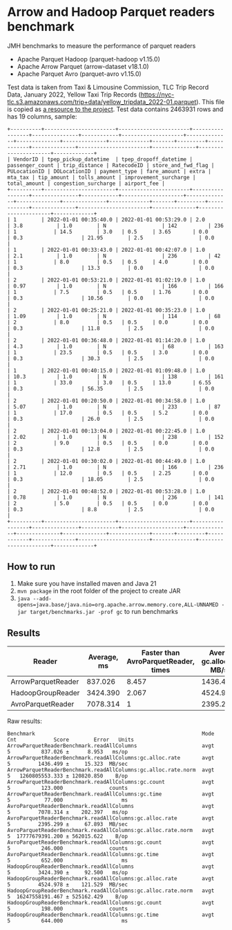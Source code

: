 Arrow and Hadoop Parquet readers benchmark
======

JMH benchmarks to measure the performance of parquet readers

- Apache Parquet Hadoop (parquet-hadoop v1.15.0)
- Apache Arrow Parquet  (arrow-dataset v18.1.0)
- Apache Parquet Avro   (parquet-avro v1.15.0)

Test data is taken from Taxi & Limousine Commission, TLC Trip Record Data, January 2022, Yellow Taxi Trip
Records (https://nyc-tlc.s3.amazonaws.com/trip+data/yellow_tripdata_2022-01.parquet). This file is copied
as [a resource to the project](src/main/resources/yellow_tripdata_2022-01.parquet). Test data contains 2463931 rows and
has 19 columns, sample:

```
+----------+-----------------------+-----------------------+-----------------+---------------+------------+--------------------+--------------+--------------+--------------+-------------+-------+---------+------------+--------------+-----------------------+--------------+----------------------+-------------+
| VendorID | tpep_pickup_datetime  | tpep_dropoff_datetime | passenger_count | trip_distance | RatecodeID | store_and_fwd_flag | PULocationID | DOLocationID | payment_type | fare_amount | extra | mta_tax | tip_amount | tolls_amount | improvement_surcharge | total_amount | congestion_surcharge | airport_fee |
+----------+-----------------------+-----------------------+-----------------+---------------+------------+--------------------+--------------+--------------+--------------+-------------+-------+---------+------------+--------------+-----------------------+--------------+----------------------+-------------+
| 1        | 2022-01-01 00:35:40.0 | 2022-01-01 00:53:29.0 | 2.0             | 3.8           | 1.0        | N                  | 142          | 236          | 1            | 14.5        | 3.0   | 0.5     | 3.65       | 0.0          | 0.3                   | 21.95        | 2.5                  | 0.0         |
| 1        | 2022-01-01 00:33:43.0 | 2022-01-01 00:42:07.0 | 1.0             | 2.1           | 1.0        | N                  | 236          | 42           | 1            | 8.0         | 0.5   | 0.5     | 4.0        | 0.0          | 0.3                   | 13.3         | 0.0                  | 0.0         |
| 2        | 2022-01-01 00:53:21.0 | 2022-01-01 01:02:19.0 | 1.0             | 0.97          | 1.0        | N                  | 166          | 166          | 1            | 7.5         | 0.5   | 0.5     | 1.76       | 0.0          | 0.3                   | 10.56        | 0.0                  | 0.0         |
| 2        | 2022-01-01 00:25:21.0 | 2022-01-01 00:35:23.0 | 1.0             | 1.09          | 1.0        | N                  | 114          | 68           | 2            | 8.0         | 0.5   | 0.5     | 0.0        | 0.0          | 0.3                   | 11.8         | 2.5                  | 0.0         |
| 2        | 2022-01-01 00:36:48.0 | 2022-01-01 01:14:20.0 | 1.0             | 4.3           | 1.0        | N                  | 68           | 163          | 1            | 23.5        | 0.5   | 0.5     | 3.0        | 0.0          | 0.3                   | 30.3         | 2.5                  | 0.0         |
| 1        | 2022-01-01 00:40:15.0 | 2022-01-01 01:09:48.0 | 1.0             | 10.3          | 1.0        | N                  | 138          | 161          | 1            | 33.0        | 3.0   | 0.5     | 13.0       | 6.55         | 0.3                   | 56.35        | 2.5                  | 0.0         |
| 2        | 2022-01-01 00:20:50.0 | 2022-01-01 00:34:58.0 | 1.0             | 5.07          | 1.0        | N                  | 233          | 87           | 1            | 17.0        | 0.5   | 0.5     | 5.2        | 0.0          | 0.3                   | 26.0         | 2.5                  | 0.0         |
| 2        | 2022-01-01 00:13:04.0 | 2022-01-01 00:22:45.0 | 1.0             | 2.02          | 1.0        | N                  | 238          | 152          | 2            | 9.0         | 0.5   | 0.5     | 0.0        | 0.0          | 0.3                   | 12.8         | 2.5                  | 0.0         |
| 2        | 2022-01-01 00:30:02.0 | 2022-01-01 00:44:49.0 | 1.0             | 2.71          | 1.0        | N                  | 166          | 236          | 1            | 12.0        | 0.5   | 0.5     | 2.25       | 0.0          | 0.3                   | 18.05        | 2.5                  | 0.0         |
| 2        | 2022-01-01 00:48:52.0 | 2022-01-01 00:53:28.0 | 1.0             | 0.78          | 1.0        | N                  | 236          | 141          | 2            | 5.0         | 0.5   | 0.5     | 0.0        | 0.0          | 0.3                   | 8.8          | 2.5                  | 0.0         |
+----------+-----------------------+-----------------------+-----------------+---------------+------------+--------------------+--------------+--------------+--------------+-------------+-------+---------+------------+--------------+-----------------------+--------------+----------------------+-------------+
```

## How to run

1. Make sure you have installed maven and Java 21
2. `mvn package` in the root folder of the project to create JAR
3. `java --add-opens=java.base/java.nio=org.apache.arrow.memory.core,ALL-UNNAMED -jar target/benchmarks.jar -prof gc` to
   run benchmarks

## Results

| Reader             | Average, ms | Faster than AvroParquetReader, times | Average gc.alloc.rate, MB/sec | gc.time , ms |
|--------------------|-------------|--------------------------------------|-------------------------------|--------------|
| ArrowParquetReader | 837.026     | 8.457                                | 1436.499                      | 77           |
| HadoopGroupReader  | 3424.390    | 2.067                                | 4524.978                      | 644          |
| AvroParquetReader  | 7078.314    | 1                                    | 2395.299                      | 652          |

Raw results:

```
Benchmark                                                      Mode  Cnt            Score        Error   Units
ArrowParquetReaderBenchmark.readAllColumns                     avgt    5          837.026 ±      8.953   ms/op
ArrowParquetReaderBenchmark.readAllColumns:gc.alloc.rate       avgt    5         1436.499 ±     15.323  MB/sec
ArrowParquetReaderBenchmark.readAllColumns:gc.alloc.rate.norm  avgt    5   1260805553.333 ± 120820.850    B/op
ArrowParquetReaderBenchmark.readAllColumns:gc.count            avgt    5          123.000               counts
ArrowParquetReaderBenchmark.readAllColumns:gc.time             avgt    5           77.000                   ms
AvroParquetReaderBenchmark.readAllColumns                      avgt    5         7078.314 ±    202.397   ms/op
AvroParquetReaderBenchmark.readAllColumns:gc.alloc.rate        avgt    5         2395.299 ±     67.893  MB/sec
AvroParquetReaderBenchmark.readAllColumns:gc.alloc.rate.norm   avgt    5  17777679391.200 ± 562015.622    B/op
AvroParquetReaderBenchmark.readAllColumns:gc.count             avgt    5          246.000               counts
AvroParquetReaderBenchmark.readAllColumns:gc.time              avgt    5          652.000                   ms
HadoopGroupReaderBenchmark.readAllColumns                      avgt    5         3424.390 ±     92.500   ms/op
HadoopGroupReaderBenchmark.readAllColumns:gc.alloc.rate        avgt    5         4524.978 ±    121.529  MB/sec
HadoopGroupReaderBenchmark.readAllColumns:gc.alloc.rate.norm   avgt    5  16247558191.467 ± 525162.429    B/op
HadoopGroupReaderBenchmark.readAllColumns:gc.count             avgt    5          198.000               counts
HadoopGroupReaderBenchmark.readAllColumns:gc.time              avgt    5          644.000                   ms
```

